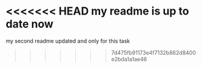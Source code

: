 <<<<<<< HEAD
my readme is up to date now
=======
my second readme updated
and only for this task
>>>>>>> 7d475fb91173e4f7132b862d8400e2bda1a1ae46
